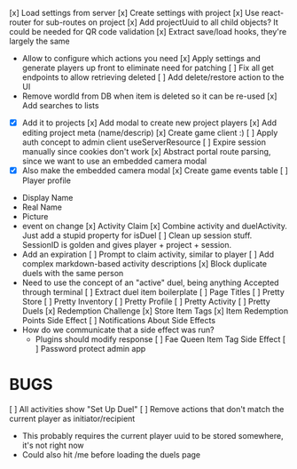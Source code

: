 [x] Load settings from server
[x] Create settings with project
[x] Use react-router for sub-routes on project
[x] Add projectUuid to all child objects? It could be needed for QR code validation
[x] Extract save/load hooks, they're largely the same
  - Allow to configure which actions you need
[x] Apply settings and generate players up front to eliminate need for patching
[ ] Fix all get endpoints to allow retrieving deleted
[ ] Add delete/restore action to the UI
  - Remove wordId from DB when item is deleted so it can be re-used
[x] Add searches to lists
  - [x] Add it to projects
[x] Add modal to create new project players
[x] Add editing project meta (name/descrip)
[x] Create game client :)
[ ] Apply auth concept to admin client useServerResource
[ ] Expire session manually since cookies don't work
[x] Abstract portal route parsing, since we want to use an embedded camera modal
  - [x] Also make the embedded camera modal
[x] Create game events table
[ ] Player profile
  - Display Name
  - Real Name
  - Picture
  - event on change
[x] Activity Claim
[x] Combine activity and duelActivity. Just add a stupid property for isDuel
[ ] Clean up session stuff. SessionID is golden and gives player + project + session.
  - Add an expiration
[ ] Prompt to claim activity, similar to player
[ ] Add complex markdown-based activity descriptions
[x] Block duplicate duels with the same person
  - Need to use the concept of an "active" duel, being anything Accepted through terminal
[ ] Extract duel item boilerplate
[ ] Page Titles
[ ] Pretty Store
[ ] Pretty Inventory
[ ] Pretty Profile
[ ] Pretty Activity
[ ] Pretty Duels
[x] Redemption Challenge
[x] Store Item Tags
[x] Item Redemption Points Side Effect
[ ] Notifications About Side Effects
  - How do we communicate that a side effect was run?
    - Plugins should modify response
[ ] Fae Queen Item Tag Side Effect
[ ] Password protect admin app

# BUGS
[ ] All activities show "Set Up Duel"
[ ] Remove actions that don't match the current player as initiator/recipient
  - This probably requires the current player uuid to be stored somewhere, it's not right now
  - Could also hit /me before loading the duels page
